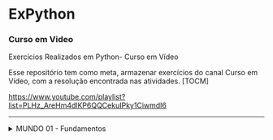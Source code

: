 # ExPython

### Curso em Video
Exercícios Realizados em Python- Curso em Vídeo

Esse repositório tem como meta, armazenar exercícios do canal Curso em Vídeo, com a resolução encontrada nas atividades.
[TOCM]

https://www.youtube.com/playlist?list=PLHz_AreHm4dlKP6QQCekuIPky1CiwmdI6
<hr>


  
<details>
  <summary>MUNDO 01 - Fundamentos</summary>
  

	AULA 01 - Seja um Programador
	AULA 02 - Para que serve o Python?
	AULA 03 - Instalando o Python3 e o IDLE
	AULA 04 - Primeiros comandos em Python3
	AULA 05 - Instalando PyCharm e o Qpython3
		EX01 - Deixando tudo Pronto
		EX02 - Respondendo ao Usuário
	AULA 06 - Tipos Primitivos e Saída de Dados
		EX03 - Somando dois números
		EX04 - Dissecando uma Variável
	AULA 07 - Operadores Aritiméticos
		EX05 - Antecessor e Sucessor
		EX06 - Dobro, Triplo, Raiz Quadrada
		EX07 - Média Aritimética
		EX08 - Conversor de Medidas
		EX09 - Tabuada
		EX010 - Conversor de Moedas
		EX011 - Pintando Parede
		EX012 - Calculando Descontos
		EX013 - Reajuste Salarial
		EX014 - Conversor de Temperaturas
		EX015 - Aluguel de Carros
	AULA 08 - Utilizando Módulos
		EX016 - Quebrando um número
		EX017 - Catetos e Hipotenusa
		EX018 - Seno, Cosseno e Tangente
		EX019 - Sorteando um item na lista
		EX020 - Sorteando uma ordem na lista
		EX021 - Tocando um MP3
	AULA 09 - Manipulando Texto
		EX022 - Analisador de Textos
		EX023 - Separando digitos de um número
		EX024 - Verificando as primeiras letras de um texto
		EX025 - Procurando uma string dentro de outra
		EX026 - Primeira e última ocorrência de uma string
		EX027 - Primeiro e último nome de uma pessoa
	AULA 10 - Condições (Parte 1)
		EX028 - Jogo da Advinhação v.1.0
		EX029 - Radar eletrônico
		EX030 - Par ou ímpar?
		EX031 - Custo da Viagem
		EX032 - Ano Bissexto
		EX033 - Maior e menor valores
		EX034 - Aumentos mpultiplos
		EX035 - Analisando Triângulo v1.0
	AULA 11 - Cores no Terminal
</details>
